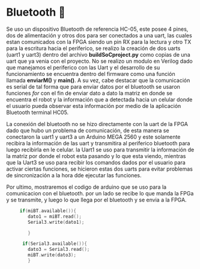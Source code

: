# Bluetooth :calling:
Se uso un dispositivo Bluetooth de referencia HC-05, este posee 4 pines, dos de alimentación y otros dos para ser conectados a una uart, las cuales estan comunicados con la FPGA siendo un pin RX para la lectura y otro TX para la escritura hacia el periferico, se realizo la creación de dos uarts (uart1 y uart3) dentro del archivo **buildSoCproject.py** como copias de una uart que ya venia con el proyecto. No se realizo un modulo en Verilog dado que manejamos el periferico con las Uart y el desarrollo de su funcionamiento se encuentra dentro del firmware como una función llamada **enviarM()** y **main()**. A su vez, cabe destacar que la comunicación es serial de tal forma que para enviar datos por el bluetooth se usaron funciones *for* con el fin de enviar dato a dato la matriz en donde se encuentra el robot y la información que a detectada hacia un celular donde el usuario pueda observar esta información por medio de la aplicación Bluetooth terminal HC05.

La conexión del bluetooth no se hizo directamente con la uart de la FPGA dado que hubo un problema de comunicación, de esta manera se conectaron la uart1 y uart3 a un Arduino MEGA 2560 y este solamente recibira la información de las uart y transmitira al periferico bluetooth para luego recibirla en le celular. la Uart1 se uso para transmitir la información de la matriz por donde el robot esta pasando y lo que esta viendo, mientras que la Uart3 se uso para recibir los comandos dados por el usuario para activar ciertas funciones, se hicieron estas dos uarts para evitar problemas de sincronización a la hora dde ejecutar las funciones.

Por ultimo, mostraremos el codigo de arduino que se uso para la comunicacion con el bluetooth. por un lado se recibe lo que manda la FPGa y se transmite, y luego lo que llega por el bluetooth y se envia a la FPGA.

```C
     if(miBT.available()){
        dato1 = miBT.read();
        Serial3.write(dato1);

        }

      if(Serial3.available()){
        dato3 = Serial3.read();
        miBT.write(dato3);
        }
```

